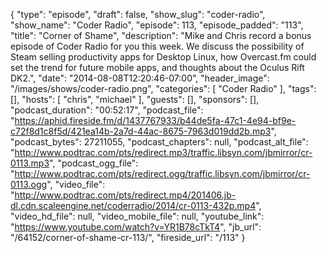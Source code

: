 {
  "type": "episode",
  "draft": false,
  "show_slug": "coder-radio",
  "show_name": "Coder Radio",
  "episode": 113,
  "episode_padded": "113",
  "title": "Corner of Shame",
  "description": "Mike and Chris record a bonus episode of Coder Radio for you this week. We discuss the possibility of Steam selling productivity apps for Desktop Linux, how Overcast.fm could set the trend for future mobile apps, and thoughts about the Oculus Rift DK2.",
  "date": "2014-08-08T12:20:46-07:00",
  "header_image": "/images/shows/coder-radio.png",
  "categories": [
    "Coder Radio"
  ],
  "tags": [],
  "hosts": [
    "chris",
    "michael"
  ],
  "guests": [],
  "sponsors": [],
  "podcast_duration": "00:52:17",
  "podcast_file": "https://aphid.fireside.fm/d/1437767933/b44de5fa-47c1-4e94-bf9e-c72f8d1c8f5d/421ea14b-2a7d-44ac-8675-7963d019dd2b.mp3",
  "podcast_bytes": 27211055,
  "podcast_chapters": null,
  "podcast_alt_file": "http://www.podtrac.com/pts/redirect.mp3/traffic.libsyn.com/jbmirror/cr-0113.mp3",
  "podcast_ogg_file": "http://www.podtrac.com/pts/redirect.ogg/traffic.libsyn.com/jbmirror/cr-0113.ogg",
  "video_file": "http://www.podtrac.com/pts/redirect.mp4/201406.jb-dl.cdn.scaleengine.net/coderradio/2014/cr-0113-432p.mp4",
  "video_hd_file": null,
  "video_mobile_file": null,
  "youtube_link": "https://www.youtube.com/watch?v=YR1B78cTkT4",
  "jb_url": "/64152/corner-of-shame-cr-113/",
  "fireside_url": "/113"
}

